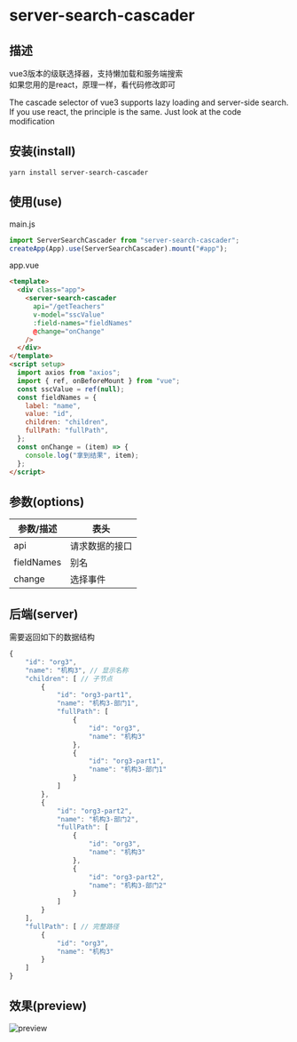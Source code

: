 # server-search-cascader
## 描述
vue3版本的级联选择器，支持懒加载和服务端搜索   
如果您用的是react，原理一样，看代码修改即可   

The cascade selector of vue3 supports lazy loading and server-side search.
If you use react, the principle is the same. Just look at the code modification

## 安装(install)

```
yarn install server-search-cascader
```

## 使用(use)

main.js

```javascript
import ServerSearchCascader from "server-search-cascader";
createApp(App).use(ServerSearchCascader).mount("#app");
```

app.vue

```html
<template>
  <div class="app">
    <server-search-cascader
      api="/getTeachers"
      v-model="sscValue"
      :field-names="fieldNames"
      @change="onChange"
    />
  </div>
</template>
<script setup>
  import axios from "axios";
  import { ref, onBeforeMount } from "vue";
  const sscValue = ref(null);
  const fieldNames = {
    label: "name",
    value: "id",
    children: "children",
    fullPath: "fullPath",
  };
  const onChange = (item) => {
    console.log("拿到结果", item);
  };
</script>
```

## 参数(options)

| 参数/描述  | 表头           |
| ---------- | -------------- |
| api        | 请求数据的接口 |
| fieldNames | 别名           |
| change     | 选择事件       |

## 后端(server)
需要返回如下的数据结构

```javascript
{
    "id": "org3",
    "name": "机构3", // 显示名称
    "children": [ // 子节点
        {
            "id": "org3-part1",
            "name": "机构3-部门1",
            "fullPath": [
                {
                    "id": "org3",
                    "name": "机构3"
                },
                {
                    "id": "org3-part1",
                    "name": "机构3-部门1"
                }
            ]
        },
        {
            "id": "org3-part2",
            "name": "机构3-部门2",
            "fullPath": [
                {
                    "id": "org3",
                    "name": "机构3"
                },
                {
                    "id": "org3-part2",
                    "name": "机构3-部门2"
                }
            ]
        }
    ],
    "fullPath": [ // 完整路径
        {
            "id": "org3",
            "name": "机构3"
        }
    ]
}
```

## 效果(preview)
![preview](https://github.com/dshvv/server-search-cascader/blob/main/preview.gif)
